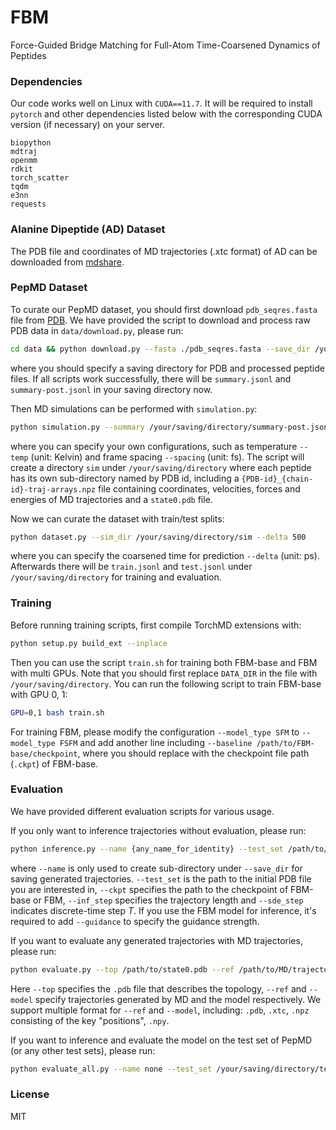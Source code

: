 # FBM

Force-Guided Bridge Matching for Full-Atom Time-Coarsened Dynamics of Peptides

### Dependencies

Our code works well on Linux with `CUDA==11.7`. It will be required to install `pytorch` and other dependencies listed below with the corresponding CUDA version (if necessary) on your server.

```
biopython
mdtraj
openmm
rdkit
torch_scatter
tqdm
e3nn
requests
```

### Alanine Dipeptide (AD) Dataset

The PDB file and coordinates of MD trajectories (.xtc format) of AD can be downloaded from [mdshare](https://markovmodel.github.io/mdshare/ALA2/#alanine-dipeptide).

### PepMD Dataset

To curate our PepMD dataset, you should first download `pdb_seqres.fasta` file from [PDB](https://files.wwpdb.org/pub/pdb/derived\_data/pdb\_seqres.txt.gz). We have provided the script to download and process raw PDB data in `data/download.py`, please run:

```bash
cd data && python download.py --fasta ./pdb_seqres.fasta --save_dir /your/saving/directory
```

where you should specify a saving directory for PDB and processed peptide files. If all scripts work successfully, there will be `summary.jsonl` and `summary-post.jsonl` in your saving directory now.

Then MD simulations can be performed with `simulation.py`:

```bash
python simulation.py --summary /your/saving/directory/summary-post.jsonl --temp 300 --spacing 1000 --gpu 0
```

where you can specify your own configurations, such as temperature `--temp` (unit: Kelvin) and frame spacing `--spacing` (unit: fs). The script will create a directory `sim` under `/your/saving/directory` where each peptide has its own sub-directory named by PDB id, including a `{PDB-id}_{chain-id}-traj-arrays.npz` file containing coordinates, velocities, forces and energies of MD trajectories and a `state0.pdb` file.

Now we can curate the dataset with train/test splits:

```bash
python dataset.py --sim_dir /your/saving/directory/sim --delta 500
```

where you can specify the coarsened time for prediction `--delta` (unit: ps). Afterwards there will be `train.jsonl` and `test.jsonl` under `/your/saving/directory` for training and evaluation.

### Training

Before running training scripts, first compile TorchMD extensions with:

```bash
python setup.py build_ext --inplace
```

Then you can use the script `train.sh` for training both FBM-base and FBM with multi GPUs. Note that you should first replace `DATA_DIR` in the file with `/your/saving/directory`. You can run the following script to train FBM-base with GPU 0, 1:

```bash
GPU=0,1 bash train.sh
```

For training FBM, please modify the configuration `--model_type SFM` to `--model_type FSFM` and add another line including `--baseline /path/to/FBM-base/checkpoint`, where you should replace with the checkpoint file path (`.ckpt`) of FBM-base.

### Evaluation

We have provided different evaluation scripts for various usage.

If you only want to inference trajectories without evaluation, please run:

```bash
python inference.py --name {any_name_for_identity} --test_set /path/to/state0.pdb --ckpt /path/to/checkpoint --save_dir /path/to/saving/results --inf_step 1000 --sde_step 30 --guidance 0.05 --gpu 0
```

where `--name` is only used to create sub-directory under `--save_dir` for saving generated trajectories. `--test_set` is the path to the initial PDB file you are interested in, `--ckpt` specifies the path to the checkpoint of FBM-base or FBM, `--inf_step` specifies the trajectory length and `--sde_step` indicates discrete-time step $T$. If you use the FBM model for inference, it's required to add `--guidance` to specify the guidance strength.

If you want to evaluate any generated trajectories with MD trajectories, please run:

```bash
python evaluate.py --top /path/to/state0.pdb --ref /path/to/MD/trajectories --model /path/to/generated/trajectories
```

Here `--top` specifies the `.pdb` file that describes the topology, `--ref` and `--model` specify trajectories generated by MD and the model respectively. We support multiple format for `--ref` and `--model`, including: `.pdb`, `.xtc`, `.npz` consisting of the key "positions", `.npy`.

If you want to inference and evaluate the model on the test set of PepMD (or any other test sets), please run:

```bash
python evaluate_all.py --name none --test_set /your/saving/directory/test.jsonl --ckpt /path/to/checkpoint --save_dir /path/to/saving/results --inf_step 1000 --sde_step 30 --guidance 0.05 --gpu 0
```

### License

MIT
